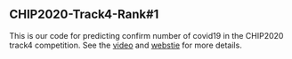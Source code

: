 ## CHIP2020-Track4-Rank#1
This is our code for predicting confirm number of covid19 in the CHIP2020 track4 competition. See the [video](https://www.bilibili.com/video/BV185411574p?p=52) and [webstie](http://www.cips-chip.org.cn/2020/eval_result) for more details. 
